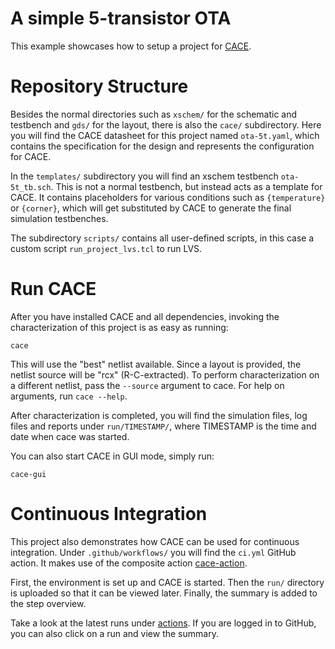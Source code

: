 # A simple 5-transistor OTA

This example showcases how to setup a project for [CACE](https://github.com/efabless/cace).

# Repository Structure

Besides the normal directories such as `xschem/` for the schematic and testbench and `gds/` for the layout, there is also the `cace/` subdirectory.
Here you will find the CACE datasheet for this project named `ota-5t.yaml`, which contains the specification for the design and represents the configuration for CACE.

In the `templates/` subdirectory you will find an xschem testbench `ota-5t_tb.sch`. This is not a normal testbench, but instead acts as a template for CACE.
It contains placeholders for various conditions such as `{temperature}` or `{corner}`, which will get substituted by CACE  to generate the final simulation testbenches.

The subdirectory `scripts/` contains all user-defined scripts, in this case a custom script `run_project_lvs.tcl` to run LVS.

# Run CACE

After you have installed CACE and all dependencies, invoking the characterization of this project is as easy as running:

```console
cace
```

This will use the "best" netlist available. Since a layout is provided, the netlist source will be "rcx" (R-C-extracted). To perform characterization on a different netlist, pass the `--source` argument to cace. For help on arguments, run `cace --help`.

After characterization is completed, you will find the simulation files, log files and reports under `run/TIMESTAMP/`, where TIMESTAMP is the time and date when cace was started.

You can also start CACE in GUI mode, simply run:

```console
cace-gui
```

# Continuous Integration

This project also demonstrates how CACE can be used for continuous integration. Under `.github/workflows/` you will find the `ci.yml` GitHub action. It makes use of the composite action [cace-action](https://github.com/efabless/cace-action).

First, the environment is set up and CACE is started. Then the `run/` directory is uploaded so that it can be viewed later. Finally, the summary is added to the step overview.

Take a look at the latest runs under [actions](https://github.com/mole99/ota-5t/actions). If you are logged in to GitHub, you can also click on a run and view the summary.


